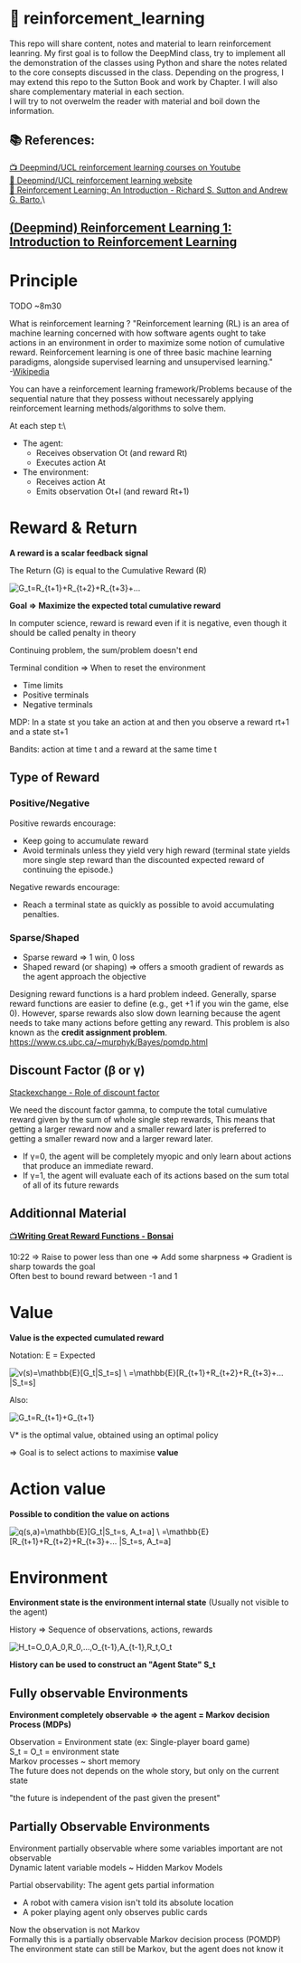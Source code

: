 <!-- This is commented out. -->
# 🔬 reinforcement_learning

This repo will share content, notes and material to learn reinforcement leanring. 
My first goal is to follow the DeepMind class, try to implement all the demonstration of the classes using Python and share the notes related to the core consepts discussed in the class. Depending on the progress, I may extend this repo to the Sutton Book and work by Chapter. I will also share complementary material in each section.\
I will try to not overwelm the reader with material and boil down the information.

## 📚 References:
[📺 Deepmind/UCL reinforcement learning courses on Youtube](https://www.youtube.com/playlist?list=PLqYmG7hTraZDNJre23vqCGIVpfZ_K2RZs)\
[📄 Deepmind/UCL reinforcement learning website](http://www0.cs.ucl.ac.uk/staff/D.Silver/web/Teaching.html)\
[📓 Reinforcement Learning: An Introduction - Richard S. Sutton and Andrew G. Barto.](RL%20DeepMind/RLbook2018.pdf)\

## [(Deepmind) Reinforcement Learning 1: Introduction to Reinforcement Learning](https://youtu.be/ISk80iLhdfU)

# Principle

TODO ~8m30

What is reinforcement learning ?
"Reinforcement learning (RL) is an area of machine learning concerned with how software agents ought to take actions in an environment in order to maximize some notion of cumulative reward. Reinforcement learning is one of three basic machine learning paradigms, alongside supervised learning and unsupervised learning."\
-[Wikipedia](https://en.wikipedia.org/wiki/Reinforcement_learning)

You can have a reinforcement learning framework/Problems because of the sequential nature that they possess without necessarely applying reinforcement learning methods/algorithms to solve them.

At each step t:\
* The agent:
    * Receives observation Ot (and reward Rt)
    * Executes action At
* The environment:
    * Receives action At
    * Emits observation Ot+l (and reward Rt+1)

# Reward & Return

**A reward is a scalar feedback signal**

The Return (G) is equal to the Cumulative Reward (R)

![G_t=R_{t+1}+R_{t+2}+R_{t+3}+...](https://render.githubusercontent.com/render/math?math=G_t%3DR_%7Bt%2B1%7D%2BR_%7Bt%2B2%7D%2BR_%7Bt%2B3%7D%2B...)
<!-- G_t=R_{t+1}+R_{t+2}+R_{t+3}+... -->

**Goal ⇒ Maximize the expected total cumulative reward**

In computer science, reward is reward even if it is negative, even though it should be called penalty in theory

Continuing problem, the sum/problem doesn't end

Terminal condition ⇒ When to reset the environment 

- Time limits
- Positive terminals
- Negative terminals

MDP: In a state st you take an action at and then you observe a reward rt+1 and a state st+1

Bandits: action at time t and a reward at the same time t

## Type of Reward

### Positive/Negative

Positive rewards encourage:

- Keep going to accumulate reward
- Avoid terminals unless they yield very high reward
(terminal state yields more single step reward than the
discounted expected reward of continuing the episode.)

Negative rewards encourage:

- Reach a terminal state as quickly as possible to avoid accumulating
penalties.

### Sparse/Shaped

* Sparse reward ⇒ 1 win, 0 loss
* Shaped reward (or shaping) ⇒ offers a smooth gradient of rewards as the agent approach the objective 

Designing reward functions is a hard problem indeed. Generally, sparse reward functions are easier to define (e.g., get +1 if you win the game, else 0). However, sparse rewards also slow down learning because the agent needs to take many actions before getting any reward. This problem is also known as the **credit assignment problem**.
https://www.cs.ubc.ca/~murphyk/Bayes/pomdp.html

## Discount Factor (β or γ)

[Stackexchange - Role of discount factor](https://stats.stackexchange.com/questions/221402/understanding-the-role-of-the-discount-factor-in-reinforcement-learning)

We need the discount factor gamma, to compute the total cumulative reward given by the sum of whole single step rewards, This means that getting a larger reward now and a smaller reward later is preferred to getting a smaller reward now and a larger reward later.
* If γ=0, the agent will be completely myopic and only learn about actions that produce an immediate reward. 
* If γ=1, the agent will evaluate each of its actions based on the sum total of all of its future rewards

## Additionnal Material

[📺**Writing Great Reward Functions - Bonsai**](https://www.youtube.com/watch?time_continue=128&v=0R3PnJEisqk&feature=emb_logo)

10:22 => Raise to power less than one ⇒ Add some sharpness ⇒ Gradient is sharp towards the goal\
Often best to bound reward between -1 and 1

# Value

**Value is the expected cumulated reward**

Notation: E = Expected

![v(s)=\mathbb{E}\[G_t|S_t=s\] \\ =\mathbb{E}\[R_{t+1}+R_{t+2}+R_{t+3}+... |S_t=s\]](https://render.githubusercontent.com/render/math?math=v(s)%3D%5Cmathbb%7BE%7D%5BG_t%7CS_t%3Ds%5D%20%5C%5C%20%3D%5Cmathbb%7BE%7D%5BR_%7Bt%2B1%7D%2BR_%7Bt%2B2%7D%2BR_%7Bt%2B3%7D%2B...%20%7CS_t%3Ds%5D)
<!-- v(s)=\mathbb{E}[G_t|S_t=s] \\ =\mathbb{E}[R_{t+1}+R_{t+2}+R_{t+3}+... |S_t=s] -->
Also:

![G_t=R_{t+1}+G_{t+1}](https://render.githubusercontent.com/render/math?math=G_t%3DR_%7Bt%2B1%7D%2BG_%7Bt%2B1%7D)
<!-- G_t=R_{t+1}+G_{t+1} -->
V* is the optimal value, obtained using an optimal policy

⇒ Goal is to select actions to maximise **value**

# Action value

**Possible to condition the value on actions**

![q(s,a)=\mathbb{E}\[G_t|S_t=s, A_t=a\] \\ =\mathbb{E}\[R_{t+1}+R_{t+2}+R_{t+3}+... |S_t=s, A_t=a\]](https://render.githubusercontent.com/render/math?math=q(s%2Ca)%3D%5Cmathbb%7BE%7D%5BG_t%7CS_t%3Ds%2C%20A_t%3Da%5D%20%5C%5C%20%3D%5Cmathbb%7BE%7D%5BR_%7Bt%2B1%7D%2BR_%7Bt%2B2%7D%2BR_%7Bt%2B3%7D%2B...%20%7CS_t%3Ds%2C%20A_t%3Da%5D)

<!-- q(s,a)=\mathbb{E}[G_t|S_t=s, A_t=a] \\ =\mathbb{E}[R_{t+1}+R_{t+2}+R_{t+3}+... |S_t=s, A_t=a]$$ -->

# Environment

**Environment state is the environment internal state** (Usually not visible to the agent)

History ⇒ Sequence of observations, actions, rewards

![H_t=O_0,A_0,R_0,...,O_{t-1},A_{t-1},R_t,O_t](https://render.githubusercontent.com/render/math?math=H_t%3DO_0%2CA_0%2CR_0%2C...%2CO_%7Bt-1%7D%2CA_%7Bt-1%7D%2CR_t%2CO_t)
<!-- H_t=O_0,A_0,R_0,...,O_{t-1},A_{t-1},R_t,O_t -->

**History can be used to construct an "Agent State" S_t**

## Fully observable Environments

**Environment completely observable ⇒ the agent = Markov decision Process (MDPs)**

Observation = Environment state (ex: Single-player board game)\
S_t = O_t = environment state\
Markov processes ~ short memory\
The future does not depends on the whole story, but only on the current state

"the future is independent of the past given the present"

## Partially Observable Environments

Environment partially observable where some variables important are not observable\
Dynamic latent variable models ~ Hidden Markov Models

Partial observability: The agent gets partial information

- A robot with camera vision isn't told its absolute location
- A poker playing agent only observes public cards

Now the observation is not Markov\
Formally this is a partially observable Markov decision process (POMDP)\
The environment state can still be Markov, but the agent does not know it
